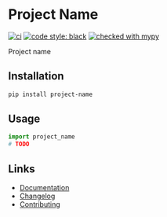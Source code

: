 # Project Name

[![ci](https://github.com/branchvincent/project-name/workflows/CI/badge.svg)](https://github.com/branchvincent/project-name/actions/workflows/ci.yaml)
[![code style: black](https://img.shields.io/badge/code%20style-black-000000.svg)](https://github.com/psf/black)
[![checked with mypy](http://www.mypy-lang.org/static/mypy_badge.svg)](http://mypy-lang.org/)

Project name

## Installation

```sh
pip install project-name
```

## Usage

```python
import project_name
# TODO
```

## Links

- [Documentation](https://branchvincent.github.io/project-name)
- [Changelog](https://github.com/branchvincent/project-name/releases)
- [Contributing](CONTRIBUTING.md)
